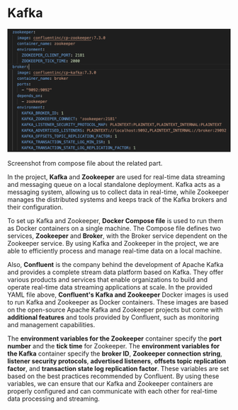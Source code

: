 # Kafka

<p align="center"><img src="docs/kafka-zookeeper.png" alt="workflow" width="800"/></p>

Screenshot from compose file about the related part.

In the project, **Kafka** and **Zookeeper** are used for real-time data streaming and messaging queue on a local standalone deployment. Kafka acts as a messaging system, allowing us to collect data in real-time, while Zookeeper manages the distributed systems and keeps track of the Kafka brokers and their configuration.

To set up Kafka and Zookeeper, **Docker Compose file** is used to run them as Docker containers on a single machine. The Compose file defines two services, **Zookeeper** and **Broker**, with the Broker service dependent on the Zookeeper service. By using Kafka and Zookeeper in the project, we are able to efficiently process and manage real-time data on a local machine.

Also, **Confluent** is the company behind the development of Apache Kafka and provides a complete stream data platform based on Kafka. They offer various products and services that enable organizations to build and operate real-time data streaming applications at scale.
In the provided YAML file above, **Confluent's Kafka and Zookeeper** Docker images is used to run Kafka and Zookeeper as Docker containers. These images are based on the open-source Apache Kafka and Zookeeper projects but come with **additional features** and tools provided by Confluent, such as monitoring and management capabilities.

The **environment variables for the Zookeeper** container specify the **port number** and the **tick time** for Zookeeper. The **environment variables for the Kafka** container specify the **broker ID**, **Zookeeper connection string**, **listener security protocols**, **advertised listeners**, **offsets topic replication factor**, and **transaction state log replication factor**.
These variables are set based on the best practices recommended by Confluent. By using these variables, we can ensure that our Kafka and Zookeeper containers are properly configured and can communicate with each other for real-time data processing and streaming.